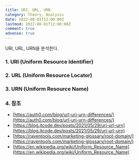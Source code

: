 ```yaml
---
title: URI, URL, URN
category: Theory, Analysis
date: 2022-08-01T12:00:00Z
lastmod: 2022-08-01T12:00:00Z
comment: true
adsense: true
---
```


URI, URL, URN을 분석한다.

### 1. URI (Uniform Resource Identifier)

### 2. URL (Uniform Resource Locator)

### 3. URN (Uniform Resource Name)

### 4. 참조

* [https://auth0.com/blog/url-uri-urn-differences/](https://auth0.com/blog/url-uri-urn-differences/)
* [https://blog.itcode.dev/posts/2021/05/29/uri-url-urn](https://blog.itcode.dev/posts/2021/05/29/uri-url-urn)
* [https://raventools.com/marketing-glossary/root-domain/](https://raventools.com/marketing-glossary/root-domain/)
* [https://en.wikipedia.org/wiki/Uniform_Resource_Name](https://en.wikipedia.org/wiki/Uniform_Resource_Name)